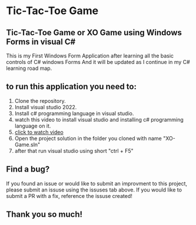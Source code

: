 # Tic-Tac-Toe Game

## Tic-Tac-Toe Game or XO Game using Windows Forms in visual C# 

This is my First Windows Form Application after learning all the basic controls of C# windows Forms
And it will be updated as I continue in my C# learning road map.

## to run this application you need to:
1. Clone the repository.
2. Install visual studio 2022.
3. Install c# programming language in visual studio.
4. watch this video to install visual studio and installing c# programming language on it.
5. <a href="https://youtu.be/8sVKmwQ-ykg?si=X-71n3CauJOi8WHi"> click to watch video</a>
6. Open the project solution in the folder you cloned with name "XO-Game.sln"
7. after that  run visual studio using short "ctrl + F5"

## Find a bug?
If you found an issue or would like to submit an improvment to this project, 
please submit an issuse using the issuses tab above.
If you would like to submit a PR with a fix, reference the issuse created!

## Thank you so much!


